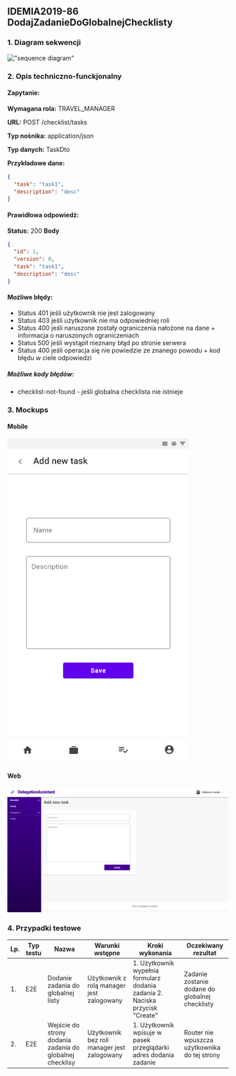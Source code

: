 ## IDEMIA2019-86 DodajZadanieDoGlobalnejChecklisty

### 1. Diagram sekwencji

!["sequence diagram"](https://www.plantuml.com/plantuml/svg/SoWkIImgAStDuL9opibCpIjHqhLJSiv8JSxEoImkSSxFAodApyb9BLAoIan92KaipWx9XyjgWFWk9VaA9H1QamkhJcG3WrEBoZAJKt6Q1ZPAaoibiIGnAR4uLS75YGjJiwwTYvDLOMbgKIMNGsfU2j3n0000)

### 2. Opis techniczno-funckjonalny

#### Zapytanie:

**Wymagana rola:** TRAVEL_MANAGER

**URL:** POST /checklist/tasks

**Typ nośnika:** application/json

**Typ danych:** TaskDto

**Przykładowe dane:**

```json
{
  "task": "task1",
  "description": "desc"
}
```

#### Prawidłowa odpowiedź:

**Status:** 200
**Body** 

```json
{
  "id": 1,
  "version": 0,
  "task": "task1",
  "description": "desc"
}
```

#### Możliwe błędy:

- Status 401 jeśli użytkownik nie jest zalogowany
- Status 403 jeśli użytkownik nie ma odpowiedniej roli
- Status 400 jeśli naruszone zostały ograniczenia nałożone na dane + informacja o naruszonych ograniczeniach
- Status 500 jeśli wystąpił nieznany błąd po stronie serwera
- Status 400 jeśli operacja się nie powiedzie ze znanego powodu + kod błędu w ciele odpowiedzi

##### Możliwe kody błędów:

- checklist-not-found - jeśli globalna checklista nie istnieje

### 3. Mockups

#### Mobile

![Mobile](./mockups/MobileAddTask.png?raw=true "Mobile")

#### Web

![Web](./mockups/WebAddTask.png?raw=true "Web")

### 4. Przypadki testowe

| Lp. | Typ testu | Nazwa                                                    | Warunki wstępne                             | Kroki wykonania                                                               | Oczekiwany rezultat                             |
| --- | --------- | -------------------------------------------------------- | ------------------------------------------- | ----------------------------------------------------------------------------- | ----------------------------------------------- |
| 1.  | E2E       | Dodanie zadania do globalnej listy                       | Użytkownik z rolą manager jest zalogowany   | 1. Użytkownik wypełnia formularz dodania zadania 2. Naciska przycisk "Create" | Zadanie zostanie dodane do globalnej checklisty |
| 2.  | E2E       | Wejście do strony dodania zadania do globalnej checklisy | Użytkownik bez roli manager jest zalogowany | 1. Użytkownik wpisuje w pasek przeglądarki adres dodania zadanie              | Router nie wpuszcza użytkownika do tej strony   |
